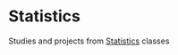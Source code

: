 # Statistics
Studies and projects from [Statistics](https://uspdigital.usp.br/jupiterweb/obterDisciplina?nomdis=&sgldis=SME0123) classes
